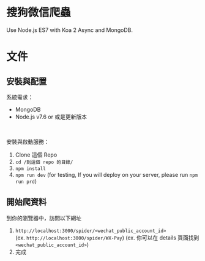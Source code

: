 # 搜狗微信爬蟲
Use Node.js ES7 with Koa 2 Async and MongoDB.

# 文件
## 安裝與配置

系統需求：<br />
- MongoDB
- Node.js v7.6 or 或是更新版本
<br />

安裝與啟動服務：<br />
1. Clone 這個 Repo <br />
2. `cd /到這個 repo 的目錄/` <br />
3. `npm install` <br />
4. `npm run dev` (for testing, If you will deploy on your server, please run `npm run prd`)

## 開始爬資料
到你的瀏覽器中，訪問以下網址
1. `http://localhost:3000/spider/<wechat_public_account_id>` <br />
(ex. `http://localhost:3000/spider/WX-Pay`)
(ex. 你可以在 details 頁面找到 `<wechat_public_account_id>`)
2. 完成

